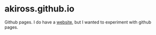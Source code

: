 # akiross.github.io
Github pages. I do have a [website](http://www.ale-re.net), but I wanted to experiment with github pages.
